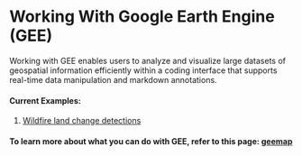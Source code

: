 # Working With Google Earth Engine (GEE)

Working with GEE enables users to analyze and visualize large datasets of geospatial information efficiently within a coding interface that supports real-time data manipulation and markdown annotations.

#### Current Examples:

1. [Wildfire land change detections](https://github.com/Fangsheng-Zhou/Working_With_GEE/blob/102d191a7c8e90e8fd348c6f8a0fe83fbf783372/Examples/Land_Changes_Wildfires_With_GEE.ipynb)

#### To learn more about what you can do with GEE, refer to this page: [geemap](https://github.com/gee-community/geemap/tree/master/examples)
